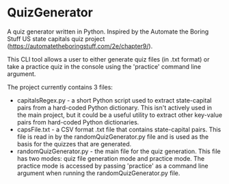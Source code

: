 # QuizGenerator
A quiz generator written in Python. Inspired by the Automate the Boring Stuff US state capitals quiz project (https://automatetheboringstuff.com/2e/chapter9/).

This CLI tool allows a user to either generate quiz files (in .txt format) or take a practice quiz in the console using the 'practice' command line argument.

The project currently contains 3 files: 
* capitalsRegex.py - a short Python script used to extract state-capital pairs from a hard-coded Python dictionary. This isn't actively used in the main project, but it could be a useful utility to extract other key-value pairs from hard-coded Python dictionaries.
* capsFile.txt - a CSV format .txt file that contains state-capital pairs. This file is read in by the randomQuizGenerator.py file and is used as the basis for the quizzes that are generated.
* randomQuizGenerator.py - the main file for the quiz generation. This file has two modes: quiz file generation mode and practice mode. The practice mode is accessed by passing 'practice' as a command line argument when running the randomQuizGenerator.py file. 
